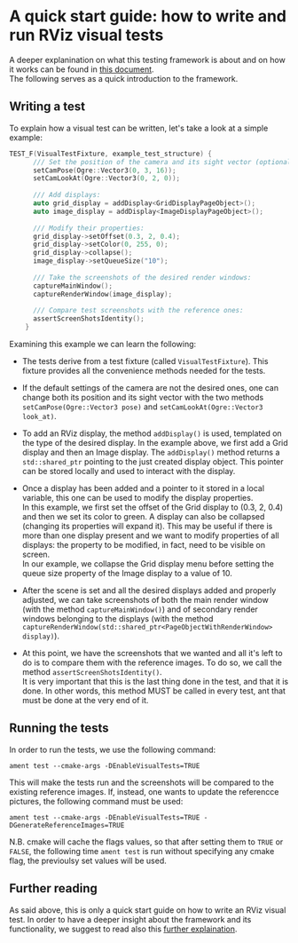 # A quick start guide: how to write and run RViz visual tests
A deeper explanination on what this testing framework is about and on how it works can be found 
in [this document](in_depth_explaination.md).  
The following serves as a quick introduction to the framework.
 
## Writing a test

To explain how a visual test can be written, let's take a look at a simple example:

```cpp {.line-numbers}
TEST_F(VisualTestFixture, example_test_structure) {
      /// Set the position of the camera and its sight vector (optional):
      setCamPose(Ogre::Vector3(0, 3, 16));
      setCamLookAt(Ogre::Vector3(0, 2, 0));
        
      /// Add displays:
      auto grid_display = addDisplay<GridDisplayPageObject>();
      auto image_display = addDisplay<ImageDisplayPageObject>();
        
      /// Modify their properties:
      grid_display->setOffset(0.3, 2, 0.4);
      grid_display->setColor(0, 255, 0);
      grid_display->collapse();  
      image_display->setQueueSize("10");
        
      /// Take the screenshots of the desired render windows:
      captureMainWindow();
      captureRenderWindow(image_display);
        
      /// Compare test screenshots with the reference ones:
      assertScreenShotsIdentity();
    } 
```

Examining this example we can learn the following:

- The tests derive from a test fixture (called `VisualTestFixture`). This fixture provides all 
the convenience methods needed for the tests.

- If the default settings of the camera are not the desired ones, one can change both its position 
and its sight vector with the two methods `setCamPose(Ogre::Vector3 pose)` and
`setCamLookAt(Ogre::Vector3 look_at)`.

- To add an RViz display, the method `addDisplay()` is used, templated on the type of the 
desired display. In the example above, we first add a Grid display and then an Image display. 
The `addDisplay()` method returns a `std::shared_ptr` pointing to the just created display object. 
This pointer can be stored locally and used to interact with the display.

- Once a display has been added and a pointer to it stored in a local variable, this one can be 
used to modify the display properties.  
In this example, we first set the offset of the Grid display to (0.3, 2, 0.4) and then we set its
color to green. A display can also be collapsed (changing its properties will expand it). This 
may be useful if there is more than one display present and we want to modify properties of all
displays: the property to be modified, in fact, need to be visible on screen.  
In our example, we collapse the Grid display menu before setting the queue size property of the 
Image display to a value of 10.

- After the scene is set and all the desired displays added and properly adjusted, we can take 
screenshots of both the main render window (with the method `captureMainWindow()`) and of 
secondary render windows belonging to the displays (with the method 
`captureRenderWindow(std::shared_ptr<PageObjectWithRenderWindow> display)`).

- At this point, we have the screenshots that we wanted and all it's left to do is to compare 
them with the reference images. To do so, we call the method `assertScreenShotsIdentity()`.  
It is very important that this is the last thing done in the test, and that it is done. In other 
words, this method MUST be called in every test, ant that must be done at the very end of it.

## Running the tests

In order to run the tests, we use the following command:
    
    ament test --cmake-args -DEnableVisualTests=TRUE

This will make the tests run and the screenshots will be compared to the existing reference 
images. If, instead, one wants to update the referencce pictures, the following command must be 
used:

    ament test --cmake-args -DEnableVisualTests=TRUE -DGenerateReferenceImages=TRUE
    
N.B. cmake will cache the flags values, so that after setting them to `TRUE` or `FALSE`,  the 
following time `ament test` is run without specifying any cmake flag, the previoulsy set values 
will be used.

## Further reading

As said above, this is only a quick start guide on how to write an RViz visual test. In order to 
have a deeper insight about the framework and its functionality, we suggest to read also this 
[further explaination](in_depth_explaination.md).
